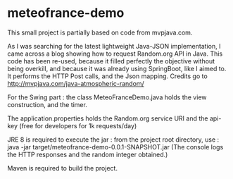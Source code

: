 # meteofrance-demo

This small project is partially based on code from mvpjava.com.

As I was searching for the latest lightweight Java-JSON implementation, I came across a blog showing how to request Random.org API in Java.
This code has been re-used, because it filled perfectly the objective without being overkill, and because it was already using SpringBoot, like I aimed to.
It performs the HTTP Post calls, and the Json mapping.
Credits go to http://mvpjava.com/java-atmospheric-random/


For the Swing part : the class MeteoFranceDemo.java holds the view construction, and the timer.

The application.properties holds the Random.org service URI and the api-key (free for developers for 1k requests/day)


JRE 8 is required to execute the jar : from the project root directory, use : java -jar target/meteofrance-demo-0.0.1-SNAPSHOT.jar
(The console logs the HTTP responses and the random integer obtained.)

Maven is required to build the project.
